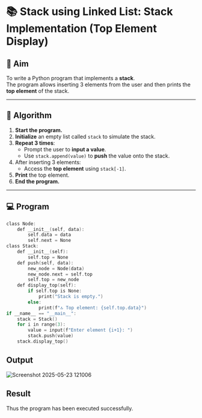 # 📚 Stack using Linked List: Stack Implementation (Top Element Display)

## 🎯 Aim

To write a Python program that implements a **stack**.  
The program allows inserting 3 elements from the user and then prints the **top element** of the stack.

---

## 🧠 Algorithm

1. **Start the program.**
2. **Initialize** an empty list called `stack` to simulate the stack.
3. **Repeat 3 times**:
   - Prompt the user to **input a value**.
   - Use `stack.append(value)` to **push** the value onto the stack.
4. After inserting 3 elements:
   - Access the **top element** using `stack[-1]`.
5. **Print** the top element.
6. **End the program.**

---

## 💻 Program
~~~c
class Node:
    def __init__(self, data):
        self.data = data
        self.next = None
class Stack:
    def __init__(self):
        self.top = None
    def push(self, data):
        new_node = Node(data)
        new_node.next = self.top
        self.top = new_node
    def display_top(self):
        if self.top is None:
            print("Stack is empty.")
        else:
            print(f"🔝 Top element: {self.top.data}")
if __name__ == "__main__":
    stack = Stack()
    for i in range(3):
        value = input(f"Enter element {i+1}: ")
        stack.push(value)
    stack.display_top()
~~~

## Output

![Screenshot 2025-05-23 121006](https://github.com/user-attachments/assets/91f87ebb-5eae-401d-98bb-88808927093a)

## Result
Thus the program has been executed successfully.

